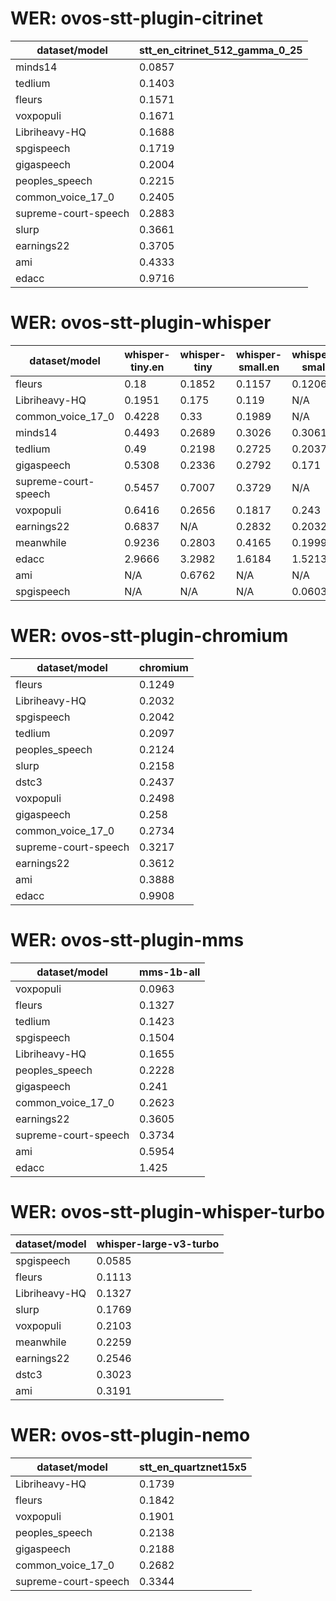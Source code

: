 
# WER: ovos-stt-plugin-citrinet
|dataset/model|stt_en_citrinet_512_gamma_0_25|
|-|-|
| minds14 | 0.0857 |
| tedlium | 0.1403 |
| fleurs | 0.1571 |
| voxpopuli | 0.1671 |
| Libriheavy-HQ | 0.1688 |
| spgispeech | 0.1719 |
| gigaspeech | 0.2004 |
| peoples_speech | 0.2215 |
| common_voice_17_0 | 0.2405 |
| supreme-court-speech | 0.2883 |
| slurp | 0.3661 |
| earnings22 | 0.3705 |
| ami | 0.4333 |
| edacc | 0.9716 |


# WER: ovos-stt-plugin-whisper
|dataset/model|whisper-tiny.en|whisper-tiny|whisper-small.en|whisper-small|
|-|-|-|-|-|
| fleurs | 0.18 | 0.1852 | 0.1157 | 0.1206 |
| Libriheavy-HQ | 0.1951 | 0.175 | 0.119 | N/A |
| common_voice_17_0 | 0.4228 | 0.33 | 0.1989 | N/A |
| minds14 | 0.4493 | 0.2689 | 0.3026 | 0.3061 |
| tedlium | 0.49 | 0.2198 | 0.2725 | 0.2037 |
| gigaspeech | 0.5308 | 0.2336 | 0.2792 | 0.171 |
| supreme-court-speech | 0.5457 | 0.7007 | 0.3729 | N/A |
| voxpopuli | 0.6416 | 0.2656 | 0.1817 | 0.243 |
| earnings22 | 0.6837 | N/A | 0.2832 | 0.2032 |
| meanwhile | 0.9236 | 0.2803 | 0.4165 | 0.1999 |
| edacc | 2.9666 | 3.2982 | 1.6184 | 1.5213 |
| ami | N/A | 0.6762 | N/A | N/A |
| spgispeech | N/A | N/A | N/A | 0.0603 |


# WER: ovos-stt-plugin-chromium
|dataset/model|chromium|
|-|-|
| fleurs | 0.1249 |
| Libriheavy-HQ | 0.2032 |
| spgispeech | 0.2042 |
| tedlium | 0.2097 |
| peoples_speech | 0.2124 |
| slurp | 0.2158 |
| dstc3 | 0.2437 |
| voxpopuli | 0.2498 |
| gigaspeech | 0.258 |
| common_voice_17_0 | 0.2734 |
| supreme-court-speech | 0.3217 |
| earnings22 | 0.3612 |
| ami | 0.3888 |
| edacc | 0.9908 |


# WER: ovos-stt-plugin-mms
|dataset/model|mms-1b-all|
|-|-|
| voxpopuli | 0.0963 |
| fleurs | 0.1327 |
| tedlium | 0.1423 |
| spgispeech | 0.1504 |
| Libriheavy-HQ | 0.1655 |
| peoples_speech | 0.2228 |
| gigaspeech | 0.241 |
| common_voice_17_0 | 0.2623 |
| earnings22 | 0.3605 |
| supreme-court-speech | 0.3734 |
| ami | 0.5954 |
| edacc | 1.425 |


# WER: ovos-stt-plugin-whisper-turbo
|dataset/model|whisper-large-v3-turbo|
|-|-|
| spgispeech | 0.0585 |
| fleurs | 0.1113 |
| Libriheavy-HQ | 0.1327 |
| slurp | 0.1769 |
| voxpopuli | 0.2103 |
| meanwhile | 0.2259 |
| earnings22 | 0.2546 |
| dstc3 | 0.3023 |
| ami | 0.3191 |


# WER: ovos-stt-plugin-nemo
|dataset/model|stt_en_quartznet15x5|
|-|-|
| Libriheavy-HQ | 0.1739 |
| fleurs | 0.1842 |
| voxpopuli | 0.1901 |
| peoples_speech | 0.2138 |
| gigaspeech | 0.2188 |
| common_voice_17_0 | 0.2682 |
| supreme-court-speech | 0.3344 |